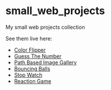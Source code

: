 # small_web_projects
My small web projects collection
  
See them live here:

* [Color Flipper](https://quirky-lovelace-cbf319.netlify.app)
* [Guess The Number](https://flamboyant-noyce-a98646.netlify.app/)
* [Path Based Image Gallery](https://amazing-euler-87b8b3.netlify.app/)
* [Bouncing Balls](https://objective-leavitt-25fe81.netlify.app/)
* [Stop Watch](https://compassionate-minsky-d87c79.netlify.app/)
* [Reaction Game](https://heuristic-raman-34f767.netlify.app/)
